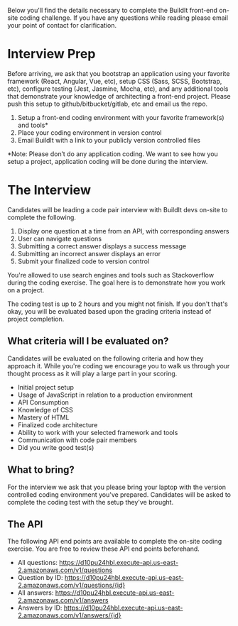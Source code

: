 Below you'll find the details necessary to complete the BuildIt front-end on-site coding challenge. If you have any questions while reading please email your point of contact for clarification.

# Interview Prep
Before arriving, we ask that you bootstrap an application using your favorite framework (React, Angular, Vue, etc), setup CSS (Sass, SCSS, Bootstrap, etc), configure testing (Jest, Jasmine, Mocha, etc), and any additional tools that demonstrate your knowledge of architecting a front-end project. Please push this setup to github/bitbucket/gitlab, etc and email us the repo.

1. Setup a front-end coding environment with your favorite framework(s) and tools*
1. Place your coding environment in version control
1. Email BuildIt with a link to your publicly version controlled files

*Note: Please don’t do any application coding. We want to see how you setup a project, application coding will be done during the interview.

# The Interview
Candidates will be leading a code pair interview with BuildIt devs on-site to complete the following.

1. Display one question at a time from an API, with corresponding answers
1. User can navigate questions
1. Submitting a correct answer displays a success message
1. Submitting an incorrect answer displays an error
1. Submit your finalized code to version control

You're allowed to use search engines and tools such as Stackoverflow during the coding exercise. The goal here is to demonstrate how you work on a project.

The coding test is up to 2 hours and you might not finish. If you don't that's okay, you will be evaluated based upon the grading criteria instead of project completion.

## What criteria will I be evaluated on?
Candidates will be evaluated on the following criteria and how they approach it. While you're coding we encourage you to walk us through your thought process as it will play a large part in your scoring.


- Initial project setup
- Usage of JavaScript in relation to a production environment
- API Consumption
- Knowledge of CSS
- Mastery of HTML
- Finalized code architecture
- Ability to work with your selected framework and tools
- Communication with code pair members
- Did you write good test(s)

## What to bring?
For the interview we ask that you please bring your laptop with the version controlled coding environment you've prepared. Candidates will be asked to complete the coding test with the setup they've brought.

## The API
The following API end points are available to complete the on-site coding exercise. You are free to review these API end points beforehand.


- All questions: https://d10pu24hbl.execute-api.us-east-2.amazonaws.com/v1/questions
- Question by ID: https://d10pu24hbl.execute-api.us-east-2.amazonaws.com/v1/questions/{id}
- All answers: https://d10pu24hbl.execute-api.us-east-2.amazonaws.com/v1/answers
- Answers by ID: https://d10pu24hbl.execute-api.us-east-2.amazonaws.com/v1/answers/{id}